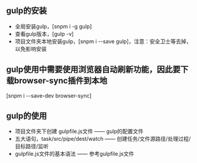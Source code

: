 ## gulp的安装
* 全局安装gulp，[snpm i -g gulp]
* 查看gulp版本，[gulp -v]
* 项目文件夹本地安装gulp，[snpm i --save gulp]，注意：安全卫士等去掉，以免影响安装

## gulp使用中需要使用浏览器自动刷新功能，因此要下载browser-sync插件到本地
[snpm i --save-dev browser-sync]

## gulp的使用
* 项目文件夹下创建 gulpfile.js文件 —— gulp的配置文件
* 五大语句，task/src/pipe/dest/watch —— 创建任务/文件源路径/处理过程/目标路径/监听
* gulpfile.js文件的基本语法 —— 参考gulpfile.js文件
